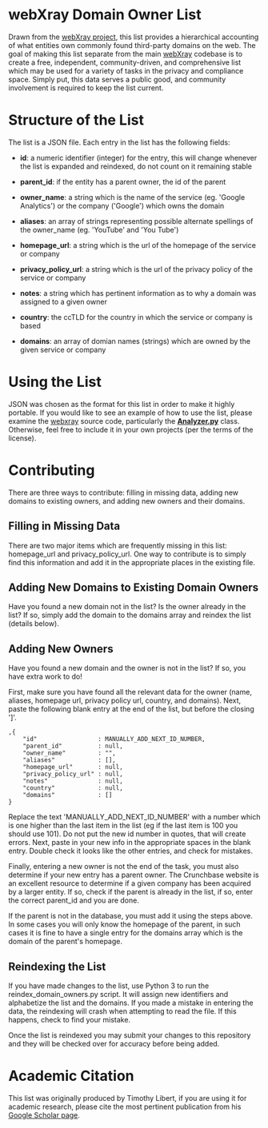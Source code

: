 # webXray Domain Owner List

Drawn from the [webXray project](https://github.com/timlib/webXray), this list provides a hierarchical accounting of what entities own commonly found third-party domains on the web.  The goal of making this list separate from the main [webXray](https://github.com/timlib/webXray) codebase is to create a free, independent, community-driven, and comprehensive list which may be used for a variety of tasks in the privacy and compliance space.  Simply put, this data serves a public good, and community involvement is required to keep the list current.

# Structure of the List

The list is a JSON file.  Each entry in the list has the following fields:

* __id__: a numeric identifier (integer) for the entry, this will change whenever the list is expanded and reindexed, do not count on it remaining stable

* __parent_id__: if the entity has a parent owner, the id of the parent

* __owner_name__: a string which is the name of the service (eg. 'Google Analytics') or the company ('Google') which owns the domain
	
* __aliases__: an array of strings representing possible alternate spellings of the owner_name (eg. 'YouTube' and 'You Tube')
	
* __homepage_url__: a string which is the url of the homepage of the service or company
	
* __privacy\_policy\_url__: a string which is the url of the privacy policy of the service or company
	
* __notes__: a string which has pertinent information as to why a domain was assigned to a given owner
	
* __country__: the ccTLD for the country in which the service or company is based
	
* __domains__: an array of domian names (strings) which are owned by the given service or company

# Using the List

JSON was chosen as the format for this list in order to make it highly portable.  If you would like to see an example of how to use the list, please examine the [webxray](https://github.com/timlib/webXray) source code, particularly the [__Analyzer.py__](https://github.com/timlib/webXray/blob/master/webxray/Analyzer.py) class.  Otherwise, feel free to include it in your own projects (per the terms of the license).

# Contributing

There are three ways to contribute: filling in missing data, adding new domains to existing owners, and adding new owners and their domains.

## Filling in Missing Data

There are two major items which are frequently missing in this list: homepage\_url and privacy\_policy\_url.  One way to contribute is to simply find this information and add it in the appropriate places in the existing file.

## Adding New Domains to Existing Domain Owners

Have you found a new domain not in the list?  Is the owner already in the list?  If so, simply add the domain to the domains array and reindex the list (details below).

## Adding New Owners

Have you found a new domain and the owner is not in the list?  If so, you have extra work to do!  

First, make sure you have found all the relevant data for the owner (name, aliases, homepage url, privacy policy url, country, and domains).  Next, paste the following blank entry at the end of the list, but before the closing ']'.

	,{
		"id"				 : MANUALLY_ADD_NEXT_ID_NUMBER,
		"parent_id"			 : null,
		"owner_name"		 : "",
		"aliases"			 : [],
		"homepage_url"		 : null,
		"privacy_policy_url" : null,
		"notes"				 : null,
		"country"			 : null,
		"domains"			 : []
	}
	
Replace the text 'MANUALLY\_ADD\_NEXT\_ID\_NUMBER' with a number which is one higher than the last item in the list (eg if the last item is 100 you should use 101).  Do not put the new id number in quotes, that will create errors.  Next, paste in your new info in the appropriate spaces in the blank entry.  Double check it looks like the other entries, and check for mistakes.

Finally, entering a new owner is not the end of the task, you must also determine if your new entry has a parent owner.  The Crunchbase website is an excellent resource to determine if a given company has been acquired by a larger entity.  If so, check if the parent is already in the list, if so, enter the correct parent\_id and you are done.  

If the parent is not in the database, you must add it using the steps above.  In some cases you will only know the homepage of the parent, in such cases it is fine to have a single entry for the domains array which is the domain of the parent's homepage.

## Reindexing the List

If you have made changes to the list, use Python 3 to run the reindex\_domain\_owners.py script.  It will assign new identifiers and alphabetize the list and the domains.  If you made a mistake in entering the data, the reindexing will crash when attempting to read the file.  If this happens, check to find your mistake.  

Once the list is reindexed you may submit your changes to this repository and they will be checked over for accuracy before being added.

# Academic Citation

This list was originally produced by Timothy Libert, if you are using it for academic research, please cite the most pertinent publication from his [Google Scholar page](https://scholar.google.com/citations?user=pR9YdCcAAAAJ&hl=en&oi=ao).